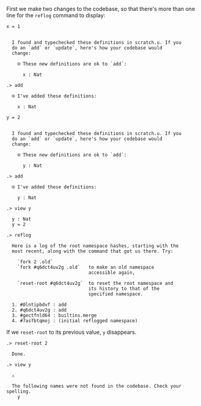 First we make two changes to the codebase, so that there's more than one line
for the `reflog` command to display:

```unison
x = 1
```

```ucm

  I found and typechecked these definitions in scratch.u. If you
  do an `add` or `update`, here's how your codebase would
  change:
  
    ⍟ These new definitions are ok to `add`:
    
      x : Nat

```
```ucm
.> add

  ⍟ I've added these definitions:
  
    x : Nat

```
```unison
y = 2
```

```ucm

  I found and typechecked these definitions in scratch.u. If you
  do an `add` or `update`, here's how your codebase would
  change:
  
    ⍟ These new definitions are ok to `add`:
    
      y : Nat

```
```ucm
.> add

  ⍟ I've added these definitions:
  
    y : Nat

.> view y

  y : Nat
  y = 2

```
```ucm
.> reflog

  Here is a log of the root namespace hashes, starting with the
  most recent, along with the command that got us there. Try:
  
    `fork 2 .old`             
    `fork #q6dct4uv2g .old`   to make an old namespace
                              accessible again,
                              
    `reset-root #q6dct4uv2g`  to reset the root namespace and
                              its history to that of the
                              specified namespace.
  
  1. #0lntipbdvf : add
  2. #q6dct4uv2g : add
  3. #gectfnld64 : builtins.merge
  4. #7asfbtqmoj : (initial reflogged namespace)

```
If we `reset-root` to its previous value, `y` disappears.
```ucm
.> reset-root 2

  Done.

```
```ucm
.> view y

  ⚠️
  
  The following names were not found in the codebase. Check your spelling.
    y

```
